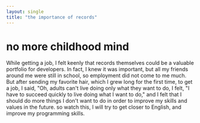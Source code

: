 ```yaml
---
layout: single
title: "the importance of records"
---
```


# no more childhood mind 

While getting a job, I felt keenly that records themselves could be a valuable portfolio for developers.
In fact, I knew it was important, but all my friends around me were still in school, so employment did not come to me much.
But after sending my favorite hair, which I grew long for the first time, to get a job, I said, "Oh, adults can't live doing only what they want to do,
 I felt, "I have to succeed quickly to live doing what I want to do," and I felt that I should do more things I don't want to do in order to improve my skills and values in the future.
 so watch this, I will try to get closer to English, and improve my programming skills.
